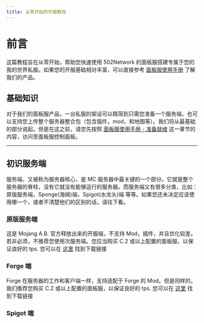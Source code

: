 ```yaml
---
title: 从零开始的开服教程
---
```

# 前言

这篇教程旨在从零开始，帮助您快速使用 502Network 的面板服搭建专属于您的我的世界私服。如果您的开服基础相对丰富，可以直接参考 [面板服使用手册](https://help.502.network/mcpanel-explained.html) 了解我们的产品。

## 基础知识
  
对于我们的面板服产品，一台私服的架设可以精简到只需您准备一个服务端，也可以支持您上传整个服务器整合包（包含插件，mod，和地图等）。我们将从最基础的部分说起。但是在这之前，请您先按照 [面板服使用手册 - 准备就绪](https://help.502.network/mcpanel-explained.html#%E5%87%86%E5%A4%87%E5%B0%B1%E7%BB%AA) 这一章节的内容，访问至面板服控制面板。

---

## 初识服务端

服务端，又被称为服务器核心，是 MC 服务器中最关键的一个部分。它就是整个服务器的脊柱，没有它就没有能够运行的服务器。而服务端又有很多分类，比如：原版服务端，Sponge(海绵)端，Spigot(水龙头)端 等等。如果您还未决定应该使用哪一个，或者不清楚他们的区别的话，请往下看。

### 原版服务端

这是 Mojang A.B. 官方释放出来的开服端，不支持 Mod，插件，并且优化较差。若非必须，不推荐您使用次服务端。您应当购买 C.2 或以上配置的面板服，以保证良好的 tps. 您可以在 [这里](https://www.minecraft.net/en-us/download/server/) 找到下载链接

### Forge 端

Forge 在服务器的工作和客户端一样，支持适配于 Forge 的 Mod。但是同样的，我们推荐您购买 C.2 或以上配置的面板服，以保证良好的 tps. 您可以在 [这里](http://files.minecraftforge.net/) 找到下载链接

### Spigot 端

